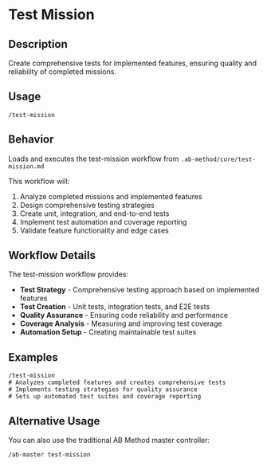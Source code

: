 # Test Mission

## Description

Create comprehensive tests for implemented features, ensuring quality and reliability of completed missions.

## Usage

```
/test-mission
```

## Behavior

Loads and executes the test-mission workflow from `.ab-method/core/test-mission.md`

This workflow will:

1. Analyze completed missions and implemented features
2. Design comprehensive testing strategies
3. Create unit, integration, and end-to-end tests
4. Implement test automation and coverage reporting
5. Validate feature functionality and edge cases

## Workflow Details

The test-mission workflow provides:

- **Test Strategy** - Comprehensive testing approach based on implemented features
- **Test Creation** - Unit tests, integration tests, and E2E tests
- **Quality Assurance** - Ensuring code reliability and performance
- **Coverage Analysis** - Measuring and improving test coverage
- **Automation Setup** - Creating maintainable test suites

## Examples

```
/test-mission
# Analyzes completed features and creates comprehensive tests
# Implements testing strategies for quality assurance
# Sets up automated test suites and coverage reporting
```

## Alternative Usage

You can also use the traditional AB Method master controller:

```
/ab-master test-mission
```

